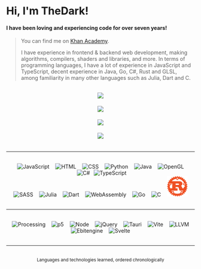 # Hi, I'm TheDark!
#### I have been loving and experiencing code for over seven years!

> You can find me on <a href="https://www.khanacademy.org/profile/OnlyTheDark/projects">Khan Academy</a>.
>
> I have experience in frontend & backend web development, making algorithms, compilers, shaders and libraries, and more. In terms of programming languages, I have a lot of experience in JavaScript and TypeScript, decent experience in Java, Go, C#, Rust and GLSL, among familiarity in many other languages such as Julia, Dart and C. 

<br>

<div align="center">
    <div>
        <a href="https://github.com/anuraghazra/github-readme-stats#github-stats-card">
            <img src="https://github-readme-stats.vercel.app/api?username=99thedark&theme=tokyonight&show_icons=true">
        </a>
        <br><br>
        <a href="https://git.io/streak-stats">
            <img src="https://streak-stats.demolab.com?user=99thedark&theme=tokyonight">
        </a>
        <br><br>
        <a href="https://github.com/anuraghazra/github-readme-stats#top-languages-card">
            <img src="https://github-readme-stats-chi-pink-59.vercel.app/api/top-langs/?username=99thedark&theme=tokyonight&layout=compact&langs_count=20&exclude_repo=Hello-World&hide=markdown">
        </a>
        <br><br>
        <a href="https://github.com/Ashutosh00710/github-readme-activity-graph">
            <img src="https://github-readme-activity-graph.vercel.app/graph?username=99thedark&theme=tokyo-night">
        </a>
    </div>
</div>

<br>

<hr>

<br>

<div align="center">
    <img alt="JavaScript" src="https://cdn.jsdelivr.net/gh/devicons/devicon/icons/javascript/javascript-original.svg" height="55px" hspace="6px" />
    <img alt="HTML" src="https://cdn.jsdelivr.net/gh/devicons/devicon/icons/html5/html5-original.svg" height="55px" hspace="6px" />
    <img alt="CSS" src="https://cdn.cdnlogo.com/logos/c/18/css.svg" height="55px" hspace="6px" />
    <img alt="Python" src="https://cdn.jsdelivr.net/gh/devicons/devicon/icons/python/python-original.svg" height="55px" hspace="6px" />
    <img alt="Java" src="https://cdn.jsdelivr.net/gh/devicons/devicon/icons/java/java-original.svg" height="55px" hspace="6px" />
    <img alt="OpenGL" src="https://cdn.jsdelivr.net/gh/devicons/devicon@latest/icons/opengl/opengl-plain.svg" height="55px" hspace="6px" />
    <img alt="C#" src="https://cdn.jsdelivr.net/gh/devicons/devicon/icons/csharp/csharp-original.svg" height="55px" hspace="6px" />
    <img alt="TypeScript" src="https://cdn.jsdelivr.net/gh/devicons/devicon/icons/typescript/typescript-original.svg" height="55px" />
    <br />
    <img alt="SASS" src="https://cdn.jsdelivr.net/gh/devicons/devicon/icons/sass/sass-original.svg" height="55px" hspace="6px" />
    <img alt="Julia" src="https://cdn.jsdelivr.net/gh/devicons/devicon/icons/julia/julia-original.svg" height="55px" hspace="6px" />
    <img alt="Dart" src="https://cdn.jsdelivr.net/gh/devicons/devicon/icons/dart/dart-original.svg" height="55px" hspace="6px" />
    <img alt="WebAssembly" src="https://upload.wikimedia.org/wikipedia/commons/thumb/1/1f/WebAssembly_Logo.svg/2048px-WebAssembly_Logo.svg.png" height="55px" hspace="6px" />
    <img alt="Go" src="https://cdn.jsdelivr.net/gh/devicons/devicon/icons/go/go-original.svg" height="55px" hspace="6px" />
    <img alt="C" src="https://cdn.jsdelivr.net/gh/devicons/devicon/icons/c/c-original.svg" height="55px" hspace="6px" />
    <img alt="Rust" src="https://raw.githubusercontent.com/99TheDark/99TheDark/ada7fe76b527d83164dd85c0e6d3915341f05b90/rust.svg" height="55px" hspace="6px" />
    <!-- <img alt="SQL" src="https://static-00.iconduck.com/assets.00/sql-database-generic-icon-380x512-ez505zus.png" height="55px" hspace="6px" /> -->
    <!-- <img alt="Bash" src="https://cdn.jsdelivr.net/gh/devicons/devicon/icons/bash/bash-original.svg" height="55px" hspace="6px" /> -->
</div>

<br>

<hr>

<br>

<div align="center">
    <img alt="Processing" src="https://cdn.jsdelivr.net/gh/devicons/devicon/icons/processing/processing-original.svg" height="55px" hspace="6px">
    <img alt="p5" src="https://upload.wikimedia.org/wikipedia/commons/thumb/c/c6/P5.js_icon.svg/2048px-P5.js_icon.svg.png" height="55px" hspace="6px">
    <img alt="Node" src="https://cdn-icons-png.flaticon.com/512/5968/5968322.png" height="50px" hspace="6px">
    <img alt="jQuery" src="https://cdn.jsdelivr.net/gh/devicons/devicon/icons/jquery/jquery-original.svg" height="55px" hspace="6px">
    <img alt="Tauri" src="https://cdn.worldvectorlogo.com/logos/tauri-1.svg" height="55px" hspace="6px">
    <img alt="Vite" src="https://vitejs.dev/logo-with-shadow.png" height="60px" hspace="6px">
    <img alt="LLVM" src="https://llvm.org/img/DragonMedium.png" height="55px" hspace="6px">
    <img alt="Ebitengine" src="https://ebitengine.org/images/logo.png" height="55px" hspace="6px">
    <img alt="Svelte" src="https://upload.wikimedia.org/wikipedia/commons/thumb/1/1b/Svelte_Logo.svg/1702px-Svelte_Logo.svg.png" height="55px" hspace="6px">
</div>

<br>

<hr>

<br>

<div align="middle"><sup>Languages and technologies learned, ordered chronologically</sup></div>

<br>
